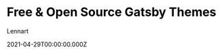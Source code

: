---
title: Free & Open Source Gatsby Themes
github: https://github.com/LekoArts/gatsby-themes
demo: https://themes.lekoarts.de/
license: MIT
author: Lennart
author_link: ''
author_twitter: lekoarts_de
date: 2021-04-29T00:00:00.000Z
ssg:
  - Gatsby
cms: null
css: null
archetype:
  - Portfolio
description: null
draft: false
publish_date: '2019-07-04T19:09:25Z'
update_date: '2022-08-04T10:13:08Z'
github_star: 1722
github_fork: 548
---